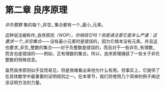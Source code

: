 # 第二章  良序原理

_非负整数_ 集的每个_非空_ 集合都有一个_最小_元素。

这种说法被称作_良序原则（WOP）_。你相信它吗？但是请注意它是多么严谨：这要求一个_非空集合_——没有最小元素时是错误的，因为它根本没有元素。并且这也要求_非负_整数的集合——对于负整数是错误的，而且对于一些非负_有理数_ 而言也是错误的——例如，正有理数的集合。所以，良序原理捕获了一些关于非负整数的特殊信息。

虽然良序原则似乎显而易见，但是很难看出来他为什么有用。但事实上，它提供了在具体数学中最重要的证明规则之一。在本章节，我们将使用几个简单的例子阐述该证明方法的力量。

